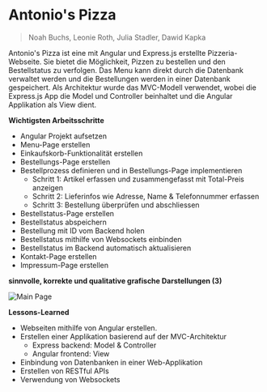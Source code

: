 # Antonio's Pizza
> Noah Buchs, Leonie Roth, Julia Stadler, Dawid Kapka

Antonio's Pizza ist eine mit Angular und Express.js erstellte Pizzeria-Webseite. Sie bietet die Möglichkeit, Pizzen zu bestellen und den Bestellstatus zu verfolgen.
Das Menu kann direkt durch die Datenbank verwaltet werden und die Bestellungen werden in einer Datenbank gespeichert.
Als Architektur wurde das MVC-Modell verwendet, wobei die Express.js App die Model und Controller beinhaltet und die Angular Applikation als View dient.

**Wichtigsten Arbeitsschritte**
<br>
- Angular Projekt aufsetzen
- Menu-Page erstellen
- Einkaufskorb-Funktionalität erstellen
- Bestellungs-Page erstellen
- Bestellprozess definieren und in Bestellungs-Page implementieren
  - Schritt 1: Artikel erfassen und zusammengefasst mit Total-Preis anzeigen
  - Schritt 2: Lieferinfos wie Adresse, Name & Telefonnummer erfassen
  - Schritt 3: Bestellung überprüfen und abschliessen
- Bestellstatus-Page erstellen
- Bestellstatus abspeichern
- Bestellung mit ID vom Backend holen
- Bestellstatus mithilfe von Websockets einbinden
- Bestellstatus im Backend automatisch aktualisieren
- Kontakt-Page erstellen
- Impressum-Page erstellen

**sinnvolle, korrekte und qualitative grafische Darstellungen (3)**

![Main Page](img/ss_01.png, 'Main Page')



**Lessons-Learned**

- Webseiten mithilfe von Angular erstellen.
- Erstellen einer Applikation basierend auf der MVC-Architektur
  - Express backend: Model & Controller
  - Angular frontend: View
- Einbindung von Datenbanken in einer Web-Applikation
- Erstellen von RESTful APIs
- Verwendung von Websockets
